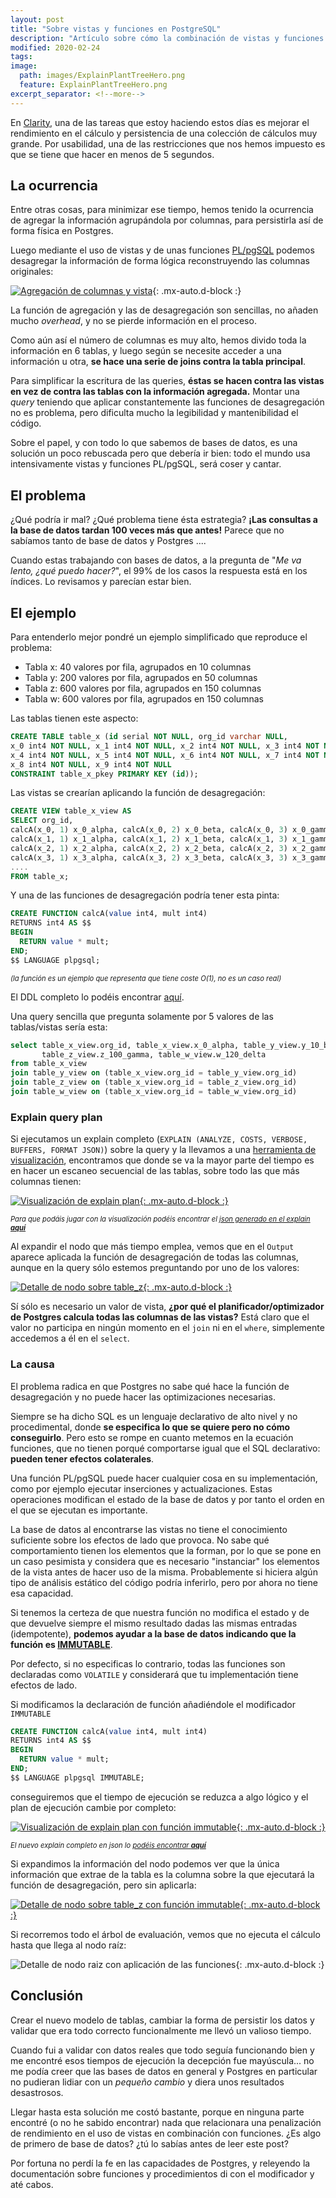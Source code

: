 ```yaml
---
layout: post
title: "Sobre vistas y funciones en PostgreSQL"
description: "Artículo sobre cómo la combinación de vistas y funciones en base de datos pueden tener un gran problema de rendimiento si no son usadas correctamente."
modified: 2020-02-24
tags:
image:
  path: images/ExplainPlantTreeHero.png
  feature: ExplainPlantTreeHero.png
excerpt_separator: <!--more-->
---
```


En [Clarity](https://clarity.ai/), una de las tareas que estoy haciendo estos días es mejorar el rendimiento en el cálculo y persistencia de una colección de cálculos muy grande. Por usabilidad, una de las restricciones que nos hemos impuesto es que se tiene que hacer en menos de 5 segundos.

<!--more-->

## La ocurrencia

Entre otras cosas, para minimizar ese tiempo, hemos tenido la ocurrencia de agregar la información agrupándola por columnas, para persistirla así de forma física en Postgres.

Luego mediante el uso de vistas y de unas funciones [PL/pgSQL](https://es.wikipedia.org/wiki/PL/PgSQL) podemos desagregar la información de forma lógica reconstruyendo las columnas originales:

[![Agregación de columnas y vista](/images/TableCompression.png)](/images/TableCompression.png){: .mx-auto.d-block :}

La función de agregación y las de desagregación son sencillas, no añaden mucho *overhead*, y no se pierde información en el proceso.

Como aún así el número de columnas es muy alto, hemos divido toda la información en 6 tablas, y luego según se necesite acceder a una información u otra, **se hace una serie de joins contra la tabla principal**.

Para simplificar la escritura de las queries, **éstas se hacen contra las vistas en vez de contra las tablas con la información agregada.** Montar una *query* teniendo que aplicar constantemente las funciones de desagregación no es problema, pero dificulta mucho la legibilidad y mantenibilidad el código.

Sobre el papel, y con todo lo que sabemos de bases de datos, es una solución un poco rebuscada pero que debería ir bien: todo el mundo usa intensivamente vistas y funciones PL/pgSQL, será coser y cantar.

## El problema

¿Qué podría ir mal? ¿Qué problema tiene ésta estrategia? **¡Las consultas a la base de datos tardan 100 veces más que antes!** Parece que no sabíamos tanto de base de datos y Postgres ....

Cuando estas trabajando con bases de datos, a la pregunta de "*Me va lento, ¿qué puedo hacer?*", el 99% de los casos la respuesta está en los índices. Lo revisamos y parecían estar bien.

## El ejemplo

Para entenderlo mejor pondré un ejemplo simplificado que reproduce el problema:

- Tabla x: 40 valores por fila, agrupados en 10 columnas
- Tabla y: 200 valores por fila, agrupados en 50 columnas
- Tabla z: 600 valores por fila, agrupados en 150 columnas
- Tabla w: 600 valores por fila, agrupados en 150 columnas

Las tablas tienen este aspecto:

```sql
CREATE TABLE table_x (id serial NOT NULL, org_id varchar NULL,
x_0 int4 NOT NULL, x_1 int4 NOT NULL, x_2 int4 NOT NULL, x_3 int4 NOT NULL,
x_4 int4 NOT NULL, x_5 int4 NOT NULL, x_6 int4 NOT NULL, x_7 int4 NOT NULL,
x_8 int4 NOT NULL, x_9 int4 NOT NULL
CONSTRAINT table_x_pkey PRIMARY KEY (id));
```

Las vistas se crearían aplicando la función de desagregación:

```sql
CREATE VIEW table_x_view AS
SELECT org_id,
calcA(x_0, 1) x_0_alpha, calcA(x_0, 2) x_0_beta, calcA(x_0, 3) x_0_gamma, calcA(x_0, 4) x_0_delta,
calcA(x_1, 1) x_1_alpha, calcA(x_1, 2) x_1_beta, calcA(x_1, 3) x_1_gamma, calcA(x_1, 4) x_1_delta,
calcA(x_2, 1) x_2_alpha, calcA(x_2, 2) x_2_beta, calcA(x_2, 3) x_2_gamma, calcA(x_2, 4) x_2_delta,
calcA(x_3, 1) x_3_alpha, calcA(x_3, 2) x_3_beta, calcA(x_3, 3) x_3_gamma, calcA(x_3, 4) x_3_delta,
....
FROM table_x;
```

Y una de las funciones de desagregación podría tener esta pinta:

```sql
CREATE FUNCTION calcA(value int4, mult int4)
RETURNS int4 AS $$
BEGIN
  RETURN value * mult;
END;
$$ LANGUAGE plpgsql;
```

<span class="img-comment">(la función es un ejemplo que representa que tiene coste O(1), no es un caso real)</span>

El DDL completo lo podéis encontrar [aquí](/static/ViewFunctionsDDL.sql).

Una query sencilla que pregunta solamente por 5 valores de las tablas/vistas sería esta:

```sql
select table_x_view.org_id, table_x_view.x_0_alpha, table_y_view.y_10_beta,
       table_z_view.z_100_gamma, table_w_view.w_120_delta
from table_x_view
join table_y_view on (table_x_view.org_id = table_y_view.org_id)
join table_z_view on (table_x_view.org_id = table_z_view.org_id)
join table_w_view on (table_x_view.org_id = table_w_view.org_id)
```

### Explain query plan

Si ejecutamos un explain completo (`EXPLAIN (ANALYZE, COSTS, VERBOSE, BUFFERS, FORMAT JSON)`) sobre la query y la llevamos a una [herramienta de visualización](https://tatiyants.com/pev/#/plans/new), encontramos que donde se va la mayor parte del tiempo es en hacer un escaneo secuencial de las tablas, sobre todo las que más columnas tienen:

[![Visualización de explain plan](/images/ExplainPlanTree.png){: .mx-auto.d-block :}](/images/ExplainPlanTree.png)

<span class="img-comment">Para que podáis jugar con la visualización podéis encontrar el [json generado en el explain **aquí**](/static/ViewFunctionExplainPlan.json)</span>

Al expandir el nodo que más tiempo emplea, vemos que en el `Output` aparece aplicada la función de desagregación de todas las columnas, aunque en la query sólo estemos preguntando por uno de los valores:

[![Detalle de nodo sobre table_z](/images/ExplainPlanTreeNodeExpanded.png){: .mx-auto.d-block :}](/images/ExplainPlanTreeNodeExpanded.png)

Sí sólo es necesario un valor de vista, **¿por qué el planificador/optimizador de Postgres calcula todas las columnas de las vistas?** Está claro que el valor no participa en ningún momento en el `join` ni en el `where`, simplemente accedemos a él en el `select`.

### La causa

El problema radica en que Postgres no sabe qué hace la función de desagregación y no puede hacer las optimizaciones necesarias.

Siempre se ha dicho SQL es un lenguaje declarativo de alto nivel y no procedimental, donde **se especifica lo que se quiere pero no cómo conseguirlo**. Pero esto se rompe en cuanto metemos en la ecuación funciones, que no tienen porqué comportarse igual que el SQL declarativo: **pueden tener efectos colaterales**.

Una función PL/pgSQL puede hacer cualquier cosa en su implementación, como por ejemplo ejecutar inserciones y actualizaciones. Estas operaciones modifican el estado de la base de datos y por tanto el orden en el que se ejecutan es importante.

La base de datos al encontrarse las vistas no tiene el conocimiento suficiente sobre los efectos de lado que provoca. No sabe qué comportamiento tienen los elementos que la forman, por lo que se pone en un caso pesimista y considera que es necesario "instanciar" los elementos de la vista antes de hacer uso de la misma. Probablemente si hiciera algún tipo de análisis estático del código podría inferirlo, pero por ahora no tiene esa capacidad.

Si tenemos la certeza de que nuestra función no modifica el estado y de que devuelve siempre el mismo resultado dadas las mismas entradas (idempotente), **podemos ayudar a la base de datos indicando que la función es [IMMUTABLE](https://www.postgresql.org/docs/11/xfunc-volatility.html)**.

Por defecto, si no especificas lo contrario, todas las funciones son declaradas como `VOLATILE` y considerará que tu implementación tiene efectos de lado.

Si modificamos la declaración de función añadiéndole el modificador `IMMUTABLE`

```sql
CREATE FUNCTION calcA(value int4, mult int4)
RETURNS int4 AS $$
BEGIN
  RETURN value * mult;
END;
$$ LANGUAGE plpgsql IMMUTABLE;
```

conseguiremos que el tiempo de ejecución se reduzca a algo lógico y el plan de ejecución cambie por completo:

[![Visualización de explain plan con función immutable](/images/ExplainPlanTreeImmutable.png){: .mx-auto.d-block :}](/images/ExplainPlanTreeImmutable.png)

<span class="img-comment">El nuevo explain completo en json lo [podéis encontrar **aquí**](/static/ViewFunctionExplainPlanImmutable.json)</span>

Si expandimos la información del nodo podemos ver que la única información que extrae de la tabla es la columna sobre la que ejecutará la función de desagregación, pero sin aplicarla:

[![Detalle de nodo sobre table_z con función immutable](/images/ExplainPlanTreeNodeExpandedImmutable.png){: .mx-auto.d-block :}](/images/ExplainPlanTreeNodeExpandedImmutable.png)

Si recorremos todo el árbol de evaluación, vemos que no ejecuta el cálculo hasta que llega al nodo raíz:

![Detalle de nodo raiz con aplicación de las funciones](/images/ExplainPlanTreeRoot.png){: .mx-auto.d-block :}

## Conclusión

Crear el nuevo modelo de tablas, cambiar la forma de persistir los datos y validar que era todo correcto funcionalmente me llevó un valioso tiempo.

Cuando fui a validar con datos reales que todo seguía funcionando bien y me encontré esos tiempos de ejecución la decepción fue mayúscula... no me podía creer que las bases de datos en general y Postgres en particular no pudieran lidiar con un *pequeño cambio* y diera unos resultados desastrosos.

Llegar hasta esta solución me costó bastante, porque en ninguna parte encontré (o no he sabido encontrar) nada que relacionara una penalización de rendimiento en el uso de vistas en combinación con funciones. ¿Es algo de primero de base de datos? ¿tú lo sabías antes de leer este post?

Por fortuna no perdí la fe en las capacidades de Postgres, y releyendo la documentación sobre funciones y procedimientos di con el modificador y até cabos.

<style>
  .entry-content img {
    margin: auto;
    display:block;
    padding-bottom: 15px;
    padding-top: 15px;
  }
  .img-comment {
    font-size: 0.8em;
    font-style: italic;
  }
</style>
